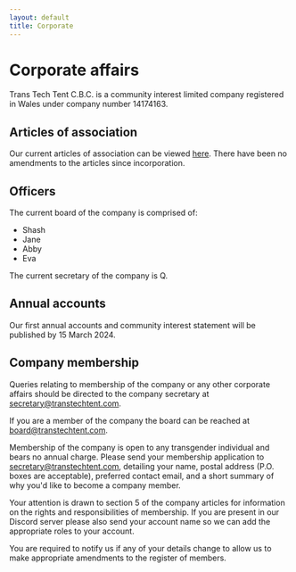 ```yaml
---
layout: default
title: Corporate
---
```


# Corporate affairs

Trans Tech Tent C.B.C. is a community interest limited company registered in Wales under company number 14174163.

## Articles of association

Our current articles of association can be viewed [here](/res/articles.pdf). There have been no amendments to the articles since incorporation.

## Officers

The current board of the company is comprised of:
- Shash
- Jane
- Abby
- Eva

The current secretary of the company is Q.

## Annual accounts

Our first annual accounts and community interest statement will be published by 15 March 2024.

## Company membership

Queries relating to membership of the company or any other corporate affairs should be directed to the
company secretary at [secretary@transtechtent.com](mailto:secretary@transtechtent.com).

If you are a member of the company the board can be reached at [board@transtechtent.com](mailto:board@transtechtent.com).

Membership of the company is open to any transgender individual and bears no annual charge.
Please send your membership application to [secretary@transtechtent.com](mailto:secretary@transtechtent.com),
detailing your name, postal address (P.O. boxes are acceptable), preferred contact email, and a short summary of
why you'd like to become a company member.

Your attention is drawn to section 5 of the company articles
for information on the rights and responsibilities of membership. If you are present in our Discord server 
please also send your account name so we can add the appropriate roles to your account.

You are required to notify us if any of your details change to allow us to make appropriate amendments to the
register of members.

